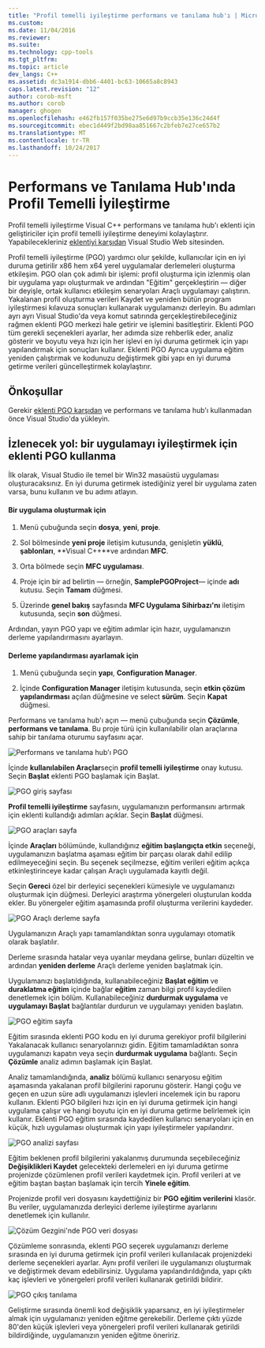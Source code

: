 ```yaml
---
title: "Profil temelli iyileştirme performans ve tanılama hub'ı | Microsoft Docs"
ms.custom: 
ms.date: 11/04/2016
ms.reviewer: 
ms.suite: 
ms.technology: cpp-tools
ms.tgt_pltfrm: 
ms.topic: article
dev_langs: C++
ms.assetid: dc3a1914-dbb6-4401-bc63-10665a8c8943
caps.latest.revision: "12"
author: corob-msft
ms.author: corob
manager: ghogen
ms.openlocfilehash: e462fb157f035be275e6d97b9ccb35e136c24d4f
ms.sourcegitcommit: ebec1d449f2bd98aa851667c2bfeb7e27ce657b2
ms.translationtype: MT
ms.contentlocale: tr-TR
ms.lasthandoff: 10/24/2017
---
```

# <a name="profile-guided-optimization-in-the-performance-and-diagnostics-hub"></a>Performans ve Tanılama Hub'ında Profil Temelli İyileştirme
Profil temelli iyileştirme Visual C++ performans ve tanılama hub'ı eklenti için geliştiriciler için profil temelli iyileştirme deneyimi kolaylaştırır. Yapabilecekleriniz [eklentiyi karşıdan](http://go.microsoft.com/fwlink/p/?LinkId=327915) Visual Studio Web sitesinden.  
  
 Profil temelli iyileştirme (PGO) yardımcı olur şekilde, kullanıcılar için en iyi duruma getirilir x86 hem x64 yerel uygulamalar derlemeleri oluşturma etkileşim. PGO olan çok adımlı bir işlemi: profil oluşturma için izlenmiş olan bir uygulama yapı oluşturmak ve ardından "Eğitim" gerçekleştirin — diğer bir deyişle, ortak kullanıcı etkileşim senaryoları Araçlı uygulamayı çalıştırın. Yakalanan profil oluşturma verileri Kaydet ve yeniden bütün program iyileştirmesi kılavuza sonuçları kullanarak uygulamanızı derleyin. Bu adımları ayrı ayrı Visual Studio'da veya komut satırında gerçekleştirebileceğiniz rağmen eklenti PGO merkezi hale getirir ve işlemini basitleştirir. Eklenti PGO tüm gerekli seçenekleri ayarlar, her adımda size rehberlik eder, analiz gösterir ve boyutu veya hızı için her işlevi en iyi duruma getirmek için yapı yapılandırmak için sonuçları kullanır. Eklenti PGO Ayrıca uygulama eğitim yeniden çalıştırmak ve kodunuzu değiştirmek gibi yapı en iyi duruma getirme verileri güncelleştirmek kolaylaştırır.  
  
## <a name="prerequisites"></a>Önkoşullar  
 Gerekir [eklenti PGO karşıdan](http://go.microsoft.com/fwlink/p/?LinkId=327915) ve performans ve tanılama hub'ı kullanmadan önce Visual Studio'da yükleyin.  
  
## <a name="walkthrough-using-the-pgo-plug-in-to-optimize-an-app"></a>İzlenecek yol: bir uygulamayı iyileştirmek için eklenti PGO kullanma  
 İlk olarak, Visual Studio ile temel bir Win32 masaüstü uygulaması oluşturacaksınız. En iyi duruma getirmek istediğiniz yerel bir uygulama zaten varsa, bunu kullanın ve bu adımı atlayın.  
  
#### <a name="to-create-an-app"></a>Bir uygulama oluşturmak için  
  
1.  Menü çubuğunda seçin **dosya**, **yeni**, **proje**.  
  
2.  Sol bölmesinde **yeni proje** iletişim kutusunda, genişletin **yüklü**, **şablonları**, **Visual C++**ve ardından  **MFC**.  
  
3.  Orta bölmede seçin **MFC uygulaması**.  
  
4.  Proje için bir ad belirtin — örneğin, **SamplePGOProject**— içinde **adı** kutusu. Seçin **Tamam** düğmesi.  
  
5.  Üzerinde **genel bakış** sayfasında **MFC Uygulama Sihirbazı'nı** iletişim kutusunda, seçin **son** düğmesi.  
  
 Ardından, yayın PGO yapı ve eğitim adımlar için hazır, uygulamanızın derleme yapılandırmasını ayarlayın.  
  
#### <a name="to-set-the-build-configuration"></a>Derleme yapılandırması ayarlamak için  
  
1.  Menü çubuğunda seçin **yapı**, **Configuration Manager**.  
  
2.  İçinde **Configuration Manager** iletişim kutusunda, seçin **etkin çözüm yapılandırması** açılan düğmesine ve select **sürüm**. Seçin **Kapat** düğmesi.  
  
 Performans ve tanılama hub'ı açın — menü çubuğunda seçin **Çözümle**, **performans ve tanılama**. Bu proje türü için kullanılabilir olan araçlarına sahip bir tanılama oturumu sayfasını açar.  
  
 ![Performans ve tanılama hub'ı PGO](../../build/reference/media/pgofig0hub.png "PGOFig0Hub")  
  
 İçinde **kullanılabilen Araçlar**seçin **profil temelli iyileştirme** onay kutusu. Seçin **Başlat** eklenti PGO başlamak için Başlat.  
  
 ![PGO giriş sayfası](../../build/reference/media/pgofig1start.png "PGOFig1Start")  
  
 **Profil temelli iyileştirme** sayfasını, uygulamanızın performansını artırmak için eklenti kullandığı adımları açıklar. Seçin **Başlat** düğmesi.  
  
 ![PGO araçları sayfa](../../build/reference/media/pgofig2instrument.png "PGOFig2Instrument")  
  
 İçinde **Araçları** bölümünde, kullandığınız **eğitim başlangıçta etkin** seçeneği, uygulamanızın başlatma aşaması eğitim bir parçası olarak dahil edilip edilmeyeceğini seçin. Bu seçenek seçilmezse, eğitim verileri eğitim açıkça etkinleştirinceye kadar çalışan Araçlı uygulamada kayıtlı değil.  
  
 Seçin **Gereci** özel bir derleyici seçenekleri kümesiyle ve uygulamanızı oluşturmak için düğmesi. Derleyici araştırma yönergeleri oluşturulan kodda ekler. Bu yönergeler eğitim aşamasında profil oluşturma verilerini kaydeder.  
  
 ![PGO Araçlı derleme sayfa](../../build/reference/media/pgofig3build.PNG "PGOFig3Build")  
  
 Uygulamanızın Araçlı yapı tamamlandıktan sonra uygulamayı otomatik olarak başlatılır.  
  
 Derleme sırasında hatalar veya uyarılar meydana gelirse, bunları düzeltin ve ardından **yeniden derleme** Araçlı derleme yeniden başlatmak için.  
  
 Uygulamanızı başlatıldığında, kullanabileceğiniz **Başlat eğitim** ve **duraklatma eğitim** içinde bağlar **eğitim** zaman bilgi profil kaydedilen denetlemek için bölüm. Kullanabileceğiniz **durdurmak uygulama** ve **uygulamayı Başlat** bağlantılar durdurun ve uygulamayı yeniden başlatın.  
  
 ![PGO eğitim sayfa](../../build/reference/media/pgofig4training.PNG "PGOFig4Training")  
  
 Eğitim sırasında eklenti PGO kodu en iyi duruma gerekiyor profil bilgilerini Yakalanacak kullanıcı senaryolarınızı gidin. Eğitim tamamladıktan sonra uygulamanızı kapatın veya seçin **durdurmak uygulama** bağlantı. Seçin **Çözümle** analiz adımın başlamak için Başlat.  
  
 Analiz tamamlandığında, **analiz** bölümü kullanıcı senaryosu eğitim aşamasında yakalanan profil bilgilerini raporunu gösterir. Hangi çoğu ve geçen en uzun süre adlı uygulamanızı işlevleri incelemek için bu raporu kullanın. Eklenti PGO bilgileri hızı için en iyi duruma getirmek için hangi uygulama çalışır ve hangi boyutu için en iyi duruma getirme belirlemek için kullanır. Eklenti PGO eğitim sırasında kaydedilen kullanıcı senaryoları için en küçük, hızlı uygulaması oluşturmak için yapı iyileştirmeler yapılandırır.  
  
 ![PGO analizi sayfası](../../build/reference/media/pgofig5analyze.png "PGOFig5Analyze")  
  
 Eğitim beklenen profil bilgilerini yakalanmış durumunda seçebileceğiniz **Değişiklikleri Kaydet** gelecekteki derlemeleri en iyi duruma getirme projenizde çözümlenen profil verileri kaydetmek için. Profil verileri at ve eğitim baştan baştan başlamak için tercih **Yinele eğitim**.  
  
 Projenizde profil veri dosyasını kaydettiğiniz bir **PGO eğitim verilerini** klasör. Bu veriler, uygulamanızda derleyici derleme iyileştirme ayarlarını denetlemek için kullanılır.  
  
 ![Çözüm Gezgini'nde PGO veri dosyası](../../build/reference/media/pgofig6data.png "PGOFig6Data")  
  
 Çözümleme sonrasında, eklenti PGO seçerek uygulamanızı derleme sırasında en iyi duruma getirmek için profil verileri kullanılacak projenizdeki derleme seçenekleri ayarlar. Aynı profil verileri ile uygulamanızı oluşturmak ve değiştirmek devam edebilirsiniz. Uygulama yapılandırıldığında, yapı çıktı kaç işlevleri ve yönergeleri profil verileri kullanarak getirildi bildirir.  
  
 ![PGO çıkış tanılama](../../build/reference/media/pgofig7diagnostics.png "PGOFig7Diagnostics")  
  
 Geliştirme sırasında önemli kod değişiklik yaparsanız, en iyi iyileştirmeler almak için uygulamanızı yeniden eğitme gerekebilir. Derleme çıktı yüzde 80'den küçük işlevleri veya yönergeleri profil verileri kullanarak getirildi bildirdiğinde, uygulamanızın yeniden eğitme öneririz.